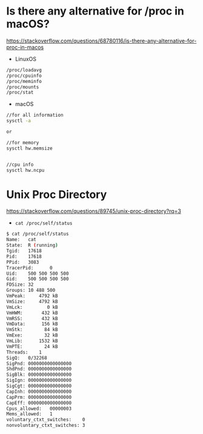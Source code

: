 # Is there any alternative for /proc in macOS? 

https://stackoverflow.com/questions/68780116/is-there-any-alternative-for-proc-in-macos

- LinuxOS
```bash
/proc/loadavg
/proc/cpuinfo
/proc/meminfo
/proc/mounts
/proc/stat
```

- macOS
```bash
//for all information
sysctl -a 

or

//for memory
sysctl hw.memsize 


//cpu info
sysctl hw.ncpu 

```

# Unix Proc Directory

https://stackoverflow.com/questions/89745/unix-proc-directory?rq=3

- ```cat /proc/self/status```



```bash
$ cat /proc/self/status
Name:   cat
State:  R (running)
Tgid:   17618
Pid:    17618
PPid:   3083
TracerPid:      0
Uid:    500 500 500 500
Gid:    500 500 500 500
FDSize: 32
Groups: 10 488 500 
VmPeak:     4792 kB
VmSize:     4792 kB
VmLck:         0 kB
VmHWM:       432 kB
VmRSS:       432 kB
VmData:      156 kB
VmStk:        84 kB
VmExe:        32 kB
VmLib:      1532 kB
VmPTE:        24 kB
Threads:    1
SigQ:   0/32268
SigPnd: 0000000000000000
ShdPnd: 0000000000000000
SigBlk: 0000000000000000
SigIgn: 0000000000000000
SigCgt: 0000000000000000
CapInh: 0000000000000000
CapPrm: 0000000000000000
CapEff: 0000000000000000
Cpus_allowed:   00000003
Mems_allowed:   1
voluntary_ctxt_switches:    0
nonvoluntary_ctxt_switches: 3
```
